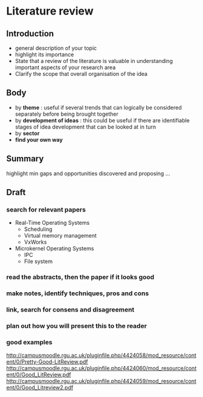 # Literature review

## Introduction

* general description of your topic
* highlight its importance
* State that a review of the literature is valuable in understanding important aspects of your research area
* Clarify the scope that overall organisation of the idea

## Body
* by **theme** : useful if several trends that can logically be considered separately before being brought together
* by **development of ideas** : this could be useful if there are identifiable stages of idea development that can be looked at in turn
* by **sector**
* **find your own way**

## Summary

highlight min gaps and opportunities discovered and proposing ...

## Draft

### **search** for relevant papers
* Real-Time Operating Systems
	* Scheduling
	* Virtual memory management
	* VxWorks
* Microkernel Operating Systems
	* IPC
	* File system

### **read** the abstracts, then the paper if it looks good

### **make notes**, identify techniques, pros and cons

### **link**, search for consens and disagreement

### **plan** out how you will present this to the reader

### good examples
http://campusmoodle.rgu.ac.uk/pluginfile.php/4424058/mod_resource/content/0/Pretty-Good-LitReview.pdf
http://campusmoodle.rgu.ac.uk/pluginfile.php/4424060/mod_resource/content/0/Good_LitReview.pdf
http://campusmoodle.rgu.ac.uk/pluginfile.php/4424059/mod_resource/content/0/Good_Litreview2.pdf